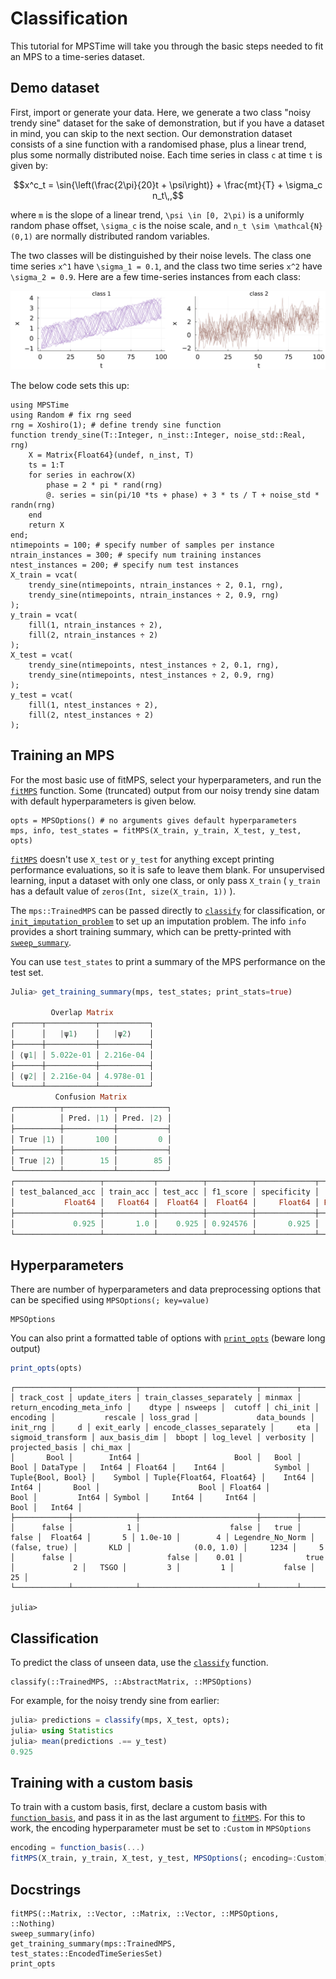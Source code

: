 # Classification

This tutorial for MPSTime will take you through the basic steps needed to fit an MPS to a time-series dataset.

## Demo dataset

First, import or generate your data. Here, we generate a two class "noisy trendy sine" dataset for the sake of demonstration, but if you have a dataset in mind, you can skip to the next section. Our demonstration dataset consists of a sine function with a randomised phase, plus a linear trend, plus some normally distributed noise. Each time series in class ``c`` at time ``t`` is given by:

```math
x^c_t = \sin{\left(\frac{2\pi}{20}t + \psi\right)} + \frac{mt}{T} + \sigma_c n_t\,,
```

where ``m`` is the slope of a linear trend, ``\psi \in [0, 2\pi)`` is a uniformly random phase offset, ``\sigma_c`` is the noise scale, and ``n_t \sim \mathcal{N}(0,1)`` are  normally distributed random variables. 

The two classes will be distinguished by their noise levels. The class one time series ``x^1`` have ``\sigma_1 = 0.1``, and the class two time series ``x^2`` have ``\sigma_2 = 0.9``.
Here are a few time-series instances from each class:

![](./figures/demo_dataset.svg)

The below code sets this up:

```@example 1 
using MPSTime 
using Random # fix rng seed
rng = Xoshiro(1); # define trendy sine function
function trendy_sine(T::Integer, n_inst::Integer, noise_std::Real, rng)
    X = Matrix{Float64}(undef, n_inst, T)
    ts = 1:T
    for series in eachrow(X)
        phase = 2 * pi * rand(rng)
        @. series = sin(pi/10 *ts + phase) + 3 * ts / T + noise_std * randn(rng) 
    end
    return X
end;
ntimepoints = 100; # specify number of samples per instance
ntrain_instances = 300; # specify num training instances
ntest_instances = 200; # specify num test instances
X_train = vcat(
    trendy_sine(ntimepoints, ntrain_instances ÷ 2, 0.1, rng),
    trendy_sine(ntimepoints, ntrain_instances ÷ 2, 0.9, rng)
);
y_train = vcat(
    fill(1, ntrain_instances ÷ 2),
    fill(2, ntrain_instances ÷ 2)
);
X_test = vcat(
    trendy_sine(ntimepoints, ntest_instances ÷ 2, 0.1, rng),
    trendy_sine(ntimepoints, ntest_instances ÷ 2, 0.9, rng)
);
y_test = vcat(
    fill(1, ntest_instances ÷ 2),
    fill(2, ntest_instances ÷ 2)
);
```

## Training an MPS
For the most basic use of fitMPS, select your hyperparameters, and run the [`fitMPS`](@ref) function. 
Some (truncated) output from our noisy trendy sine datam with default hyperparameters is given below. 

```@example 1
opts = MPSOptions() # no arguments gives default hyperparameters
mps, info, test_states = fitMPS(X_train, y_train, X_test, y_test, opts)
```

[`fitMPS`](@ref) doesn't use `X_test` or `y_test` for anything except printing performance evaluations, so it is safe to leave them blank. For unsupervised learning, input a dataset with only one class, or only pass `X_train` ( `y_train` has a default value of `zeros(Int, size(X_train, 1))` ).

The `mps::TrainedMPS` can be passed directly to [`classify`](@ref) for classification, or [`init_imputation_problem`](@ref) to set up an imputation problem. The info `info` provides a short training summary, which can be pretty-printed with [`sweep_summary`](@ref).

You can use `test_states` to print a summary of the MPS performance on the test set.
```Julia
Julia> get_training_summary(mps, test_states; print_stats=true)

         Overlap Matrix
┌──────┬───────────┬───────────┐
│      │   |ψ1⟩    │   |ψ2⟩    │
├──────┼───────────┼───────────┤
│ ⟨ψ1| │ 5.022e-01 │ 2.216e-04 │
├──────┼───────────┼───────────┤
│ ⟨ψ2| │ 2.216e-04 │ 4.978e-01 │
└──────┴───────────┴───────────┘
          Confusion Matrix
┌──────────┬───────────┬───────────┐
│          │ Pred. |1⟩ │ Pred. |2⟩ │
├──────────┼───────────┼───────────┤
│ True |1⟩ │       100 │         0 │
├──────────┼───────────┼───────────┤
│ True |2⟩ │        15 │        85 │
└──────────┴───────────┴───────────┘
┌───────────────────┬───────────┬──────────┬──────────┬─────────────┬─────────┬───────────┐
│ test_balanced_acc │ train_acc │ test_acc │ f1_score │ specificity │  recall │ precision │
│           Float64 │   Float64 │  Float64 │  Float64 │     Float64 │ Float64 │   Float64 │
├───────────────────┼───────────┼──────────┼──────────┼─────────────┼─────────┼───────────┤
│             0.925 │       1.0 │    0.925 │ 0.924576 │       0.925 │   0.925 │  0.934783 │
└───────────────────┴───────────┴──────────┴──────────┴─────────────┴─────────┴───────────┘
```

## Hyperparameters

There are number of hyperparameters and data preprocessing options that can be specified using `MPSOptions(; key=value)`


```@docs
MPSOptions
```

You can also print a formatted table of options with [`print_opts`](@ref) (beware long output)

```Julia
print_opts(opts)
```
```
┌────────────┬──────────────┬──────────────────────────┬────────┬───────────────────────────┬──────────┬─────────┬─────────┬──────────┬──────────────────┬───────────────────┬───────────┬─────────────────────────┬──────────┬───────┬────────────┬───────────────────────────┬─────────┬───────────────────┬───────────────┬────────┬───────────┬───────────┬─────────────────┬─────────┐
│ track_cost │ update_iters │ train_classes_separately │ minmax │ return_encoding_meta_info │    dtype │ nsweeps │  cutoff │ chi_init │         encoding │           rescale │ loss_grad │             data_bounds │ init_rng │     d │ exit_early │ encode_classes_separately │     eta │ sigmoid_transform │ aux_basis_dim │  bbopt │ log_level │ verbosity │ projected_basis │ chi_max │
│       Bool │        Int64 │                     Bool │   Bool │                      Bool │ DataType │   Int64 │ Float64 │    Int64 │           Symbol │ Tuple{Bool, Bool} │    Symbol │ Tuple{Float64, Float64} │    Int64 │ Int64 │       Bool │                      Bool │ Float64 │              Bool │         Int64 │ Symbol │     Int64 │     Int64 │            Bool │   Int64 │
├────────────┼──────────────┼──────────────────────────┼────────┼───────────────────────────┼──────────┼─────────┼─────────┼──────────┼──────────────────┼───────────────────┼───────────┼─────────────────────────┼──────────┼───────┼────────────┼───────────────────────────┼─────────┼───────────────────┼───────────────┼────────┼───────────┼───────────┼─────────────────┼─────────┤
│      false │            1 │                    false │   true │                     false │  Float64 │       5 │ 1.0e-10 │        4 │ Legendre_No_Norm │     (false, true) │       KLD │              (0.0, 1.0) │     1234 │     5 │      false │                     false │    0.01 │              true │             2 │   TSGO │         3 │         1 │           false │      25 │
└────────────┴──────────────┴──────────────────────────┴────────┴───────────────────────────┴──────────┴─────────┴─────────┴──────────┴──────────────────┴───────────────────┴───────────┴─────────────────────────┴──────────┴───────┴────────────┴───────────────────────────┴─────────┴───────────────────┴───────────────┴────────┴───────────┴───────────┴─────────────────┴─────────┘

julia> 
```

## Classification
To predict the class of unseen data, use the [`classify`](@ref) function.

```@docs
classify(::TrainedMPS, ::AbstractMatrix, ::MPSOptions)
```

For example, for the noisy trendy sine from earlier:
```Julia
julia> predictions = classify(mps, X_test, opts);
julia> using Statistics
julia> mean(predictions .== y_test)
0.925
```

## Training with a custom basis
To train with a custom basis, first, declare a custom basis with [`function_basis`](@ref), and pass it in as the last argument to [`fitMPS`](@ref). For this to work, the encoding hyperparameter must be set to `:Custom` in `MPSOptions`

```Julia
encoding = function_basis(...)
fitMPS(X_train, y_train, X_test, y_test, MPSOptions(; encoding=:Custom), encoding)
```

## Docstrings

```@docs
fitMPS(::Matrix, ::Vector, ::Matrix, ::Vector, ::MPSOptions, ::Nothing)
sweep_summary(info)
get_training_summary(mps::TrainedMPS, test_states::EncodedTimeSeriesSet)
print_opts
```
